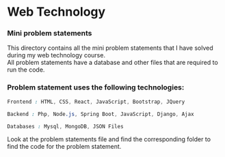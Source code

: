 # Web Technology 

### Mini problem statements
This directory contains all the mini problem statements that I have solved during my web technology course. <br>
All problem statements have a database and other files that are required to run the code.

### Problem statement uses the following technologies:
```css
Frontend : HTML, CSS, React, JavaScript, Bootstrap, JQuery
```

```css
Backend : Php, Node.js, Spring Boot, JavaScript, Django, Ajax
```

```css
Databases : Mysql, MongoDB, JSON Files
```

Look at the problem statements file and find the corresponding folder to find the code for the problem statement.
